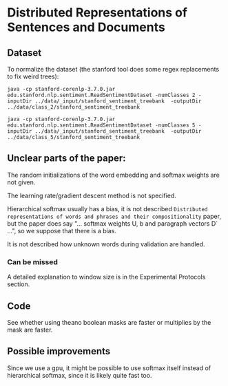 # Distributed Representations of Sentences and Documents
## Dataset
To normalize the dataset (the stanford tool does some regex replacements to fix weird trees):

    java -cp stanford-corenlp-3.7.0.jar edu.stanford.nlp.sentiment.ReadSentimentDataset -numClasses 2 -inputDir ../data/_input/stanford_sentiment_treebank  -outputDir ../data/class_2/stanford_sentiment_treebank

    java -cp stanford-corenlp-3.7.0.jar edu.stanford.nlp.sentiment.ReadSentimentDataset -numClasses 5 -inputDir ../data/_input/stanford_sentiment_treebank  -outputDir ../data/class_5/stanford_sentiment_treebank

## Unclear parts of the paper:
The random initializations of the word embedding and softmax weights are not given.

The learning rate/gradient descent method is not specified.

Hierarchical softmax usually has a bias, it is not described `Distributed representations of words and phrases and their compositionality` paper, but the paper does say "... softmax weights U, b and paragraph vectors D` ...", so we suppose that there is a bias.

It is not described how unknown words during validation are handled.

### Can be missed
A detailed explanation to window size is in the Experimental Protocols section.

## Code
See whether using theano boolean masks are faster or multiplies by the mask are faster.

## Possible improvements
Since we use a gpu, it might be possible to use softmax itself instead of hierarchical softmax, since it is likely quite fast too.
